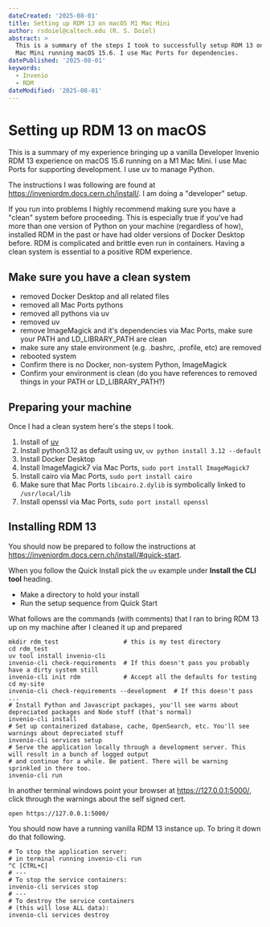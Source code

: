 ```yaml
---
dateCreated: '2025-08-01'
title: Setting up RDM 13 on macOS M1 Mac Mini
author: rsdoiel@caltech.edu (R. S. Doiel)
abstract: >
  This is a summary of the steps I took to successfully setup RDM 13 on my M1
  Mac Mini running macOS 15.6. I use Mac Ports for dependencies.
datePublished: '2025-08-01'
keywords:
  - Invenio
  - RDM
dateModified: '2025-08-01'
---
```


# Setting up RDM 13 on macOS

This is a summary of my experience bringing up a vanilla Developer Invenio RDM 13 experience on macOS 15.6 running on a M1 Mac Mini. I use Mac Ports for supporting development.  I use uv to manage Python.

The instructions I was following are found at <https://inveniordm.docs.cern.ch/install/>. I am doing a "developer" setup.

If you run into problems I highly recommend making sure you have a "clean" system before proceeding. This is especially true if you've had more than one version of Python on your machine (regardless of how), installed RDM in the past or have had older versions of Docker Desktop before. RDM is complicated and brittle even run in containers. Having a clean system is essential to a positive RDM experience.

## Make sure you have a clean system

- removed Docker Desktop and all related files
- removed all Mac Ports pythons
- removed all pythons via uv
- removed uv
- remove ImageMagick and it's dependencies via Mac Ports, make sure your PATH and LD_LIBRARY_PATH are clean
- make sure any stale environment (e.g. .bashrc, .profile, etc) are removed
- rebooted system
- Confirm there is no Docker, non-system Python, ImageMagick
- Confirm your environment is clean (do you have references to removed things in your PATH or LD_LIBRARY_PATH?)

## Preparing your machine

Once I had a clean system here's the steps I took.

1. Install of [uv](https://docs.astral.sh/uv/getting-started/installation/)
2. Install python3.12 as default using uv, `uv python install 3.12 --default`
3. Install Docker Desktop
4. Install ImageMagick7 via Mac Ports, `sudo port install ImageMagick7`
5. Install cairo via Mac Ports, `sudo port install cairo`
6. Make sure that Mac Ports `libcairo.2.dylib` is symbolically linked to `/usr/local/lib`
7. Install openssl via Mac Ports, `sudo port install openssl`

## Installing RDM 13

You should now be prepared to follow the instructions at <https://inveniordm.docs.cern.ch/install/#quick-start>.

When you follow the Quick Install pick the `uv` example under **Install the CLI tool** heading.

- Make a directory to hold your install
- Run the setup sequence from Quick Start

What follows are the commands (with comments) that I ran to bring RDM 13 up on my machine after I cleaned it up and prepared

~~~
mkdir rdm_test                  # this is my test directory
cd rdm_test
uv tool install invenio-cli
invenio-cli check-requirements  # If this doesn't pass you probably have a dirty system still
invenio-cli init rdm            # Accept all the defaults for testing
cd my-site
invenio-cli check-requirements --development  # If this doesn't pass ...
# Install Python and Javascript packages, you'll see warns about depreciated packages and Node stuff (that's normal)
invenio-cli install
# Set up containerized database, cache, OpenSearch, etc. You'll see warnings about depreciated stuff
invenio-cli services setup
# Serve the application locally through a development server. This will result in a bunch of logged output
# and continue for a while. Be patient. There will be warning sprinkled in there too.
invenio-cli run
~~~

In another terminal windows point your browser at <https://127.0.0.1:5000/>, click through the warnings about the self signed cert.

~~~
open https://127.0.0.1:5000/
~~~

You should now have a running vanilla RDM 13 instance up. To bring it down do that following.

~~~
# To stop the application server:
# in terminal running invenio-cli run
^C [CTRL+C]
# ---
# To stop the service containers:
invenio-cli services stop
# ---
# To destroy the service containers
# (this will lose ALL data):
invenio-cli services destroy
~~~
